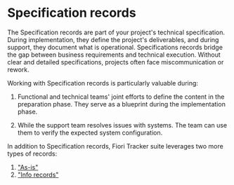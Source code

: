 # Specification records

The Specification records are part of your project's technical specification. During implementation, they define the project's deliverables, and during support, they document what is operational. Specifications records bridge the gap between business requirements and technical execution. Without clear and detailed specifications, projects often face miscommunication or rework.
 
Working with Specification records is particularly valuable during:

1. Functional and technical teams' joint efforts to define the content in the preparation phase. They serve as a blueprint during the implementation phase.

2. While the support team resolves issues with systems. The team can use them to verify the expected system configuration.

In addition to Specification records, Fiori Tracker suite leverages two more types of records: 

1. ["As-is"](as-is.md)
2. ["Info records"](info-records.md)
